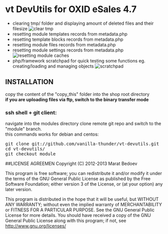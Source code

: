 # vt DevUtils for OXID eSales 4.7
* clearing tmp/ folder and displaying amount of deleted files and their filesize
![clear tmp](https://raw.github.com/vanilla-thunder/vt-devutils/screenshots/screenshot1.jpg)
* resetting module templates records from metadata.php
* resetting template blocks records from metadata.php
* resetting module files records from metadata.php
* resetting module settings records from metadata.php
![resetting module caches](https://raw.github.com/vanilla-thunder/vt-devutils/screenshots/screenshot2.jpg)
* php/framework scratchpad for quick testing some functions eg. creating/loading and managing objects
![scratchpad](https://raw.github.com/vanilla-thunder/vt-devutils/screenshots/screenshot3.jpg)


## INSTALLATION
copy the content of the "copy_this" folder into the shop root directory  
**if you are uploading files via ftp, switch to the binary transfer mode**  
### ssh shell + git client:
navigate into the modules directory
clone remote git repo and switch to the "module" branch.  
this commands works for debian and centos:
<pre>
git clone git://github.com/vanilla-thunder/vt-devutils.git
cd vt-devutils/
git checkout module
</pre>


##LICENSE AGREEMEN
Copyright (C) 2012-2013  Marat Bedoev

This program is free software;
you can redistribute it and/or modify it under the terms of the GNU General Public License as published by the Free Software Foundation;
either version 3 of the License, or (at your option) any later version.

This program is distributed in the hope that it will be useful, but WITHOUT ANY WARRANTY;
without even the implied warranty of MERCHANTABILITY or FITNESS FOR A PARTICULAR PURPOSE. See the GNU General Public License for more details.
You should have received a copy of the GNU General Public License along with this program; if not, see <http://www.gnu.org/licenses/>

<!-- Piwik Image Tracker -->
<img src="http://noreflection.ma-be.info/piwik.php?idsite=2&amp;rec=1" style="border:0" width="0" height="0" alt="" />
<!-- End Piwik -->
